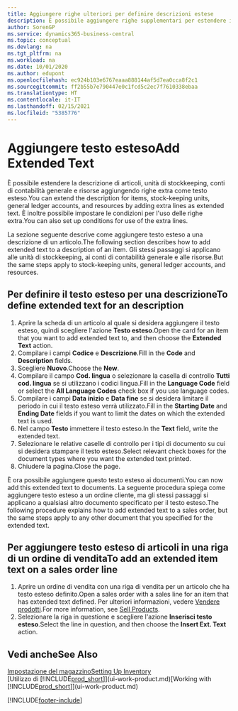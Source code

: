 ```yaml
---
title: Aggiungere righe ulteriori per definire descrizioni estese
description: È possibile aggiungere righe supplementari per estendere il testo standard che descrive un articolo, un conto C/G e altri dati.
author: SorenGP
ms.service: dynamics365-business-central
ms.topic: conceptual
ms.devlang: na
ms.tgt_pltfrm: na
ms.workload: na
ms.date: 10/01/2020
ms.author: edupont
ms.openlocfilehash: ec924b103e6767eaaa888144af5d7ea0cca8f2c1
ms.sourcegitcommit: ff2b55b7e790447e0c1fcd5c2ec7f7610338ebaa
ms.translationtype: HT
ms.contentlocale: it-IT
ms.lasthandoff: 02/15/2021
ms.locfileid: "5385776"
---
```

# <a name="add-extended-text"></a><span data-ttu-id="296ef-103">Aggiungere testo esteso</span><span class="sxs-lookup"><span data-stu-id="296ef-103">Add Extended Text</span></span>

<span data-ttu-id="296ef-104">È possibile estendere la descrizione di articoli, unità di stockkeeping, conti di contabilità generale e risorse aggiungendo righe extra come testo esteso.</span><span class="sxs-lookup"><span data-stu-id="296ef-104">You can extend the description for items, stock-keeping units, general ledger accounts, and resources by adding extra lines as extended text.</span></span> <span data-ttu-id="296ef-105">È inoltre possibile impostare le condizioni per l'uso delle righe extra.</span><span class="sxs-lookup"><span data-stu-id="296ef-105">You can also set up conditions for use of the extra lines.</span></span>  

<span data-ttu-id="296ef-106">La sezione seguente descrive come aggiungere testo esteso a una descrizione di un articolo.</span><span class="sxs-lookup"><span data-stu-id="296ef-106">The following section describes how to add extended text to a description of an item.</span></span> <span data-ttu-id="296ef-107">Gli stessi passaggi si applicano alle unità di stockkeeping, ai conti di contabilità generale e alle risorse.</span><span class="sxs-lookup"><span data-stu-id="296ef-107">But the same steps apply to stock-keeping units, general ledger accounts, and resources.</span></span>  

## <a name="to-define-extended-text-for-an-description"></a><span data-ttu-id="296ef-108">Per definire il testo esteso per una descrizione</span><span class="sxs-lookup"><span data-stu-id="296ef-108">To define extended text for an description</span></span>

1. <span data-ttu-id="296ef-109">Aprire la scheda di un articolo al quale si desidera aggiungere il testo esteso, quindi scegliere l'azione **Testo esteso**.</span><span class="sxs-lookup"><span data-stu-id="296ef-109">Open the card for an item that you want to add extended text to, and then choose the **Extended Text** action.</span></span>
2. <span data-ttu-id="296ef-110">Compilare i campi **Codice** e **Descrizione**.</span><span class="sxs-lookup"><span data-stu-id="296ef-110">Fill in the **Code** and **Description** fields.</span></span>
3. <span data-ttu-id="296ef-111">Scegliere **Nuovo**.</span><span class="sxs-lookup"><span data-stu-id="296ef-111">Choose the **New**.</span></span>
4. <span data-ttu-id="296ef-112">Compilare il campo **Cod. lingua** o selezionare la casella di controllo **Tutti cod. lingua** se si utilizzano i codici lingua.</span><span class="sxs-lookup"><span data-stu-id="296ef-112">Fill in the **Language Code** field or select the **All Language Codes** check box if you use language codes.</span></span>
5. <span data-ttu-id="296ef-113">Compilare i campi **Data inizio** e **Data fine** se si desidera limitare il periodo in cui il testo esteso verrà utilizzato.</span><span class="sxs-lookup"><span data-stu-id="296ef-113">Fill in the **Starting Date** and **Ending Date** fields if you want to limit the dates on which the extended text is used.</span></span>
6. <span data-ttu-id="296ef-114">Nel campo **Testo** immettere il testo esteso.</span><span class="sxs-lookup"><span data-stu-id="296ef-114">In the **Text** field, write the extended text.</span></span>
7. <span data-ttu-id="296ef-115">Selezionare le relative caselle di controllo per i tipi di documento su cui si desidera stampare il testo esteso.</span><span class="sxs-lookup"><span data-stu-id="296ef-115">Select relevant check boxes for the document types where you want the extended text printed.</span></span>
8. <span data-ttu-id="296ef-116">Chiudere la pagina.</span><span class="sxs-lookup"><span data-stu-id="296ef-116">Close the page.</span></span>

<span data-ttu-id="296ef-117">È ora possibile aggiungere questo testo esteso ai documenti.</span><span class="sxs-lookup"><span data-stu-id="296ef-117">You can now add this extended text to documents.</span></span> <span data-ttu-id="296ef-118">La seguente procedura spiega come aggiungere testo esteso a un ordine cliente, ma gli stessi passaggi si applicano a qualsiasi altro documento specificato per il testo esteso.</span><span class="sxs-lookup"><span data-stu-id="296ef-118">The following procedure explains how to add extended text to a sales order, but the same steps apply to any other document that you specified for the extended text.</span></span>  

## <a name="to-add-an-extended-item-text-on-a-sales-order-line"></a><span data-ttu-id="296ef-119">Per aggiungere testo esteso di articoli in una riga di un ordine di vendita</span><span class="sxs-lookup"><span data-stu-id="296ef-119">To add an extended item text on a sales order line</span></span>

1. <span data-ttu-id="296ef-120">Aprire un ordine di vendita con una riga di vendita per un articolo che ha testo esteso definito.</span><span class="sxs-lookup"><span data-stu-id="296ef-120">Open a sales order with a sales line for an item that has extended text defined.</span></span> <span data-ttu-id="296ef-121">Per ulteriori informazioni, vedere [Vendere prodotti](sales-how-sell-products.md).</span><span class="sxs-lookup"><span data-stu-id="296ef-121">For more information, see [Sell Products](sales-how-sell-products.md).</span></span>
2. <span data-ttu-id="296ef-122">Selezionare la riga in questione e scegliere l'azione **Inserisci testo esteso**.</span><span class="sxs-lookup"><span data-stu-id="296ef-122">Select the line in question, and then choose the **Insert Ext. Text** action.</span></span>

## <a name="see-also"></a><span data-ttu-id="296ef-123">Vedi anche</span><span class="sxs-lookup"><span data-stu-id="296ef-123">See Also</span></span>

[<span data-ttu-id="296ef-124">Impostazione del magazzino</span><span class="sxs-lookup"><span data-stu-id="296ef-124">Setting Up Inventory</span></span>](inventory-setup-inventory.md)  
<span data-ttu-id="296ef-125">[Utilizzo di [!INCLUDE[prod_short](includes/prod_short.md)]](ui-work-product.md)</span><span class="sxs-lookup"><span data-stu-id="296ef-125">[Working with [!INCLUDE[prod_short](includes/prod_short.md)]](ui-work-product.md)</span></span>


[!INCLUDE[footer-include](includes/footer-banner.md)]